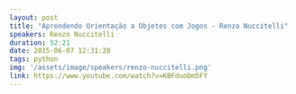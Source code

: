 ```yaml
---
layout: post
title: "Aprendendo Orientação a Objetos com Jogos - Renzo Nuccitelli"
speakers: Renzo Nuccitelli
duration: 52:21
date: 2015-06-07 12:31:20
tags: python
img: '/assets/image/speakers/renzo-nuccitelli.png'
link: https://www.youtube.com/watch?v=KBFduoDm5FY
---
```


